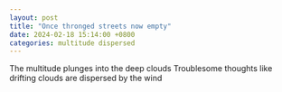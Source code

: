 ```yaml
---
layout: post
title: "Once thronged streets now empty"
date: 2024-02-18 15:14:00 +0800
categories: multitude dispersed
---
```


The multitude plunges into the deep clouds
Troublesome thoughts like drifting clouds are dispersed by the wind
